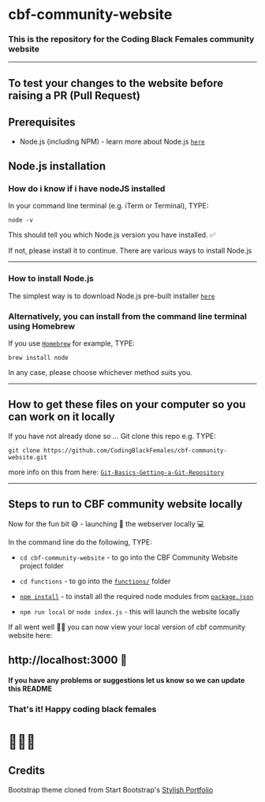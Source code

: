 # cbf-community-website
### This is the repository for the Coding Black Females community website
----------------------------

## To test your changes to the website before raising a PR (Pull Request)

## Prerequisites
  - Node.js (including NPM) - learn more about Node.js [`here`](https://nodejs.org/)

## Node.js installation
### How do i know if i have nodeJS installed

In your command line terminal (e.g. iTerm or Terminal), TYPE: 

 `node -v`

This should tell you which Node.js version you have installed. ✅

If not, please install it to continue. There are various ways to install Node.js 

----------------------------

### How to install Node.js

The simplest way is to download Node.js pre-built installer [`here`](https://nodejs.org/en/download/)


### Alternatively, you can install from the command line terminal using Homebrew
If you use [`Homebrew`](https://brew.sh/) for example, TYPE: 

 `brew install node`

In any case, please choose whichever method suits you.

----------------------------
## How to get these files on your computer so you can work on it locally
If you have not already done so ...
Git clone this repo e.g. TYPE: 

 `git clone https://github.com/CodingBlackFemales/cbf-community-website.git`

more info on this from here: [`Git-Basics-Getting-a-Git-Repository`](https://git-scm.com/book/en/v2/Git-Basics-Getting-a-Git-Repository)

----------------------------
## Steps to run to CBF community website locally
Now for the fun bit 😅 - launching 🚀  the webserver locally 💻 
  
In the command line do the following, TYPE:
  
* `cd cbf-community-website` - to go into the CBF Community Website project folder

* `cd functions` - to go into the [`functions/`](https://github.com/CodingBlackFemales/cbf-community-website/blob/master/functions/) folder

* [`npm install`](https://docs.npmjs.com/cli/install) - to install all the required node modules from [`package.json`](https://github.com/CodingBlackFemales/cbf-community-website/blob/master/functions/package.json)
    
* `npm run local` or `node index.js` - this will launch the website locally

If all went well 🤞🏿 you can now view your local version of cbf community website here:
 
## http://localhost:3000 🎊

#### If you have any problems or suggestions let us know so we can update this README

### That's it! Happy coding black females 
# 👩🏿‍💻

## Credits

Bootstrap theme cloned from Start Bootstrap's [Stylish Portfolio](https://github.com/BlackrockDigital/startbootstrap-stylish-portfolio)
